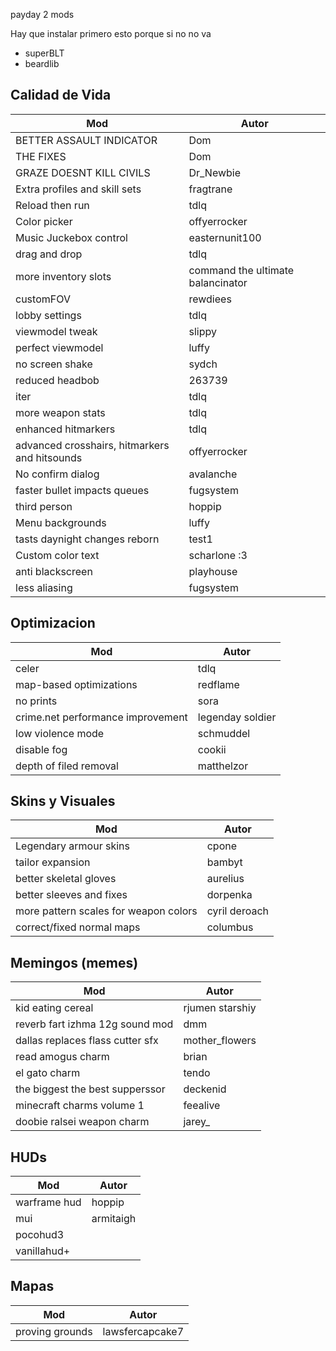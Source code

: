 payday 2 mods

Hay que instalar primero esto porque si no no va

- superBLT
- beardlib

## Calidad de Vida

| **Mod**                                       | **Autor**                         |
| --------------------------------------------- | --------------------------------- |
| BETTER ASSAULT INDICATOR                      | Dom                               |
| THE FIXES                                     | Dom                               |
| GRAZE DOESNT KILL CIVILS                      | Dr_Newbie                         |
| Extra profiles and skill sets                 | fragtrane                         |
| Reload then run                               | tdlq                              |
| Color picker                                  | offyerrocker                      |
| Music Juckebox control                        | easternunit100                    |
| drag and drop                                 | tdlq                              |
| more inventory slots                          | command the ultimate balancinator |
| customFOV                                     | rewdiees                          |
| lobby settings                                | tdlq                              |
| viewmodel tweak                               | slippy                            |
| perfect viewmodel                             | luffy                             |
| no screen shake                               | sydch                             |
| reduced headbob                               | 263739                            |
| iter                                          | tdlq                              |
| more weapon stats                             | tdlq                              |
| enhanced hitmarkers                           | tdlq                              |
| advanced crosshairs, hitmarkers and hitsounds | offyerrocker                      |
| No confirm dialog                             | avalanche                         |
| faster bullet impacts queues                  | fugsystem                         |
| third person                                  | hoppip                            |
| Menu backgrounds                              | luffy                             |
| tasts daynight changes reborn                 | test1                             |
| Custom color text                             | scharlone :3                      |
| anti blackscreen                              | playhouse                         |
| less aliasing                                 | fugsystem                         |

## Optimizacion

| **Mod**                           | **Autor**        |
| --------------------------------- | ---------------- |
| celer                             | tdlq             |
| map-based optimizations           | redflame         |
| no prints                         | sora             |
| crime.net performance improvement | legenday soldier |
| low violence mode                 | schmuddel        |
| disable fog                       | cookii           |
| depth of filed removal            | matthelzor       |

## Skins y Visuales

| **Mod**                               | **Autor**     |
| ------------------------------------- | ------------- |
| Legendary armour skins                | cpone         |
| tailor expansion                      | bambyt        |
| better skeletal gloves                | aurelius      |
| better sleeves and fixes              | dorpenka      |
| more pattern scales for weapon colors | cyril deroach |
| correct/fixed normal maps             | columbus      |

## Memingos (memes)

| **Mod**                          | **Autor**       |
| -------------------------------- | --------------- |
| kid eating cereal                | rjumen starshiy |
| reverb fart izhma 12g sound mod  | dmm             |
| dallas replaces flass cutter sfx | mother_flowers  |
| read amogus charm                | brian           |
| el gato charm                    | tendo           |
| the biggest the best supperssor  | deckenid        |
| minecraft charms volume 1        | feealive        |
| doobie ralsei weapon charm       | jarey\_         |

## HUDs

| **Mod**      | **Autor** |
| ------------ | --------- |
| warframe hud | hoppip    |
| mui          | armitaigh |
| pocohud3     |           |
| vanillahud+  |           |

## Mapas

| **Mod**         | **Autor**       |
| --------------- | --------------- |
| proving grounds | lawsfercapcake7 |

<!-- To be deleted after Permanent Note is created -->
